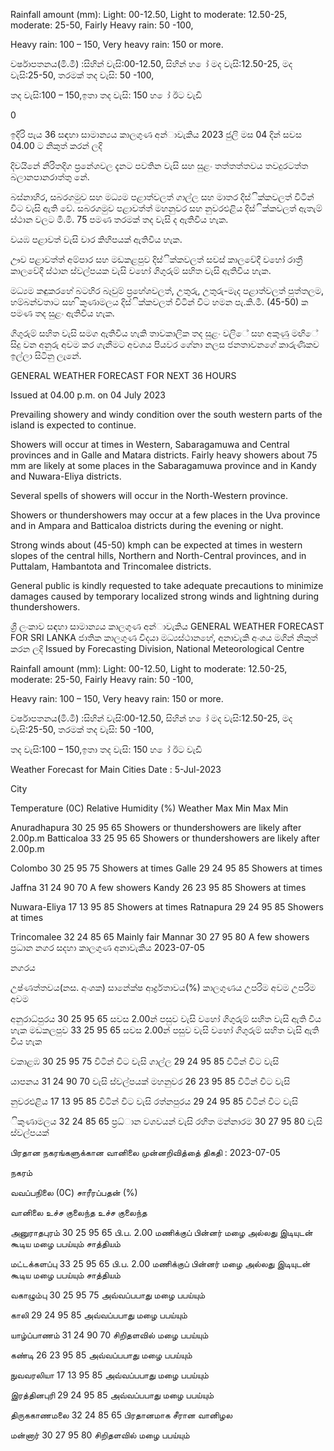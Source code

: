 Rainfall amount (mm): Light: 00-12.50, Light to moderate: 12.50-25, moderate: 25-50, Fairly Heavy rain: 50 -100,

Heavy rain: 100 – 150, Very heavy rain: 150 or more.

වර්ෂාපතනය(මි.මී) :සිහින් වැසි:00-12.50, සිහින් හ ෝ මද වැසි:12.50-25, මද වැසි:25-50, තරමක් තද වැසි: 50 -100,

තද වැසි:100 – 150,ඉතා තද වැසි: 150 හ ෝ ඊට වැඩි

0

ඉදිරි පැය 36 සඳහා සාමාන්‍යය කාලගුණ අන්‍ාවැකිය 2023 ජුලි මස 04 දින්‍ සවස 04.00 ට නිකුත් කරන්‍ ලදි

දිවයිනේ නිරිතදිග ප්‍රනේශවල දැනට පවතින වැසි සහ සුළං තත්තත්තවය තවදුරටත්ත බලානපානරාත්තු නේ.

බස්නාහිර, සබරගමුව සහ මධ්‍යම පළාත්වලත් ගාල්ල සහ මාතර දිස්ික්කවලත් විටින් විට වැසි ඇති වේ. සබරගමුව පළාවත්ත් මහනුවර සහ නුවරඑළිය දිස්ික්කවලත් ඇතැම් ස්ථාන වලට මි.මි. 75 පමණ තරමක් තද වැසි ද ඇතිවිය හැක.

වයඹ පළාවත් වැසි වාර කිහිපයක් ඇතිවිය හැක.

ඌව පළාවත්ත් අම්පාර සහ මඩකළපුව දිස්ික්කවලත් සවස් කාලවේදී වහෝ රාත්‍රී කාලවේදී ස්ථාන ස්වල්පයක වැසි වහෝ ගිගුරුම් සහිත වැසි ඇතිවිය හැක.

මධ්‍යම කඳුකරහේ බටහිර බෑවුම් ප්‍රහේශවලත්, උතුරු, උතුරු-මැද පළාත්වලත් පුත්තලම, හම්බන්වතාට සහ ිකුණාමලය දිස්ික්කවලත් විටින් විට හමන පැ.කි.මී. (45-50) ක පමණ තද සුළං ඇතිවිය හැක.

ගිගුරුම් සහිත වැසි සමග ඇතිවිය හැකි තාවකාලික තද සුළං වලිේ සහ අකුණු මඟිේ සිදු වන අනුරු අවම කර ගැනීමට අවශය පියවර ගේනා නලස ජනතාවනගේ කාරුණිකව ඉල්ලා සිටිනු ලැනේ.

GENERAL WEATHER FORECAST FOR NEXT 36 HOURS

Issued at 04.00 p.m. on 04 July 2023

Prevailing showery and windy condition over the south western parts of the island is expected to continue.

Showers will occur at times in Western, Sabaragamuwa and Central provinces and in Galle and Matara districts. Fairly heavy showers about 75 mm are likely at some places in the Sabaragamuwa province and in Kandy and Nuwara-Eliya districts.

Several spells of showers will occur in the North-Western province.

Showers or thundershowers may occur at a few places in the Uva province and in Ampara and Batticaloa districts during the evening or night.

Strong winds about (45-50) kmph can be expected at times in western slopes of the central hills, Northern and North-Central provinces, and in Puttalam, Hambantota and Trincomalee districts.

General public is kindly requested to take adequate precautions to minimize damages caused by temporary localized strong winds and lightning during thundershowers.

ශ්‍රී ලංකාව සඳහා සාමාන්‍යය කාලගුණ අන්‍ාවැකිය GENERAL WEATHER FORECAST FOR SRI LANKA ජාතික කාලගුණ විදයා මධ්‍යස්ථානහේ, අනාවැකි අංශය මගින් නිකුත් කරන ලදි Issued by Forecasting Division, National Meteorological Centre

Rainfall amount (mm): Light: 00-12.50, Light to moderate: 12.50-25, moderate: 25-50, Fairly Heavy rain: 50 -100,

Heavy rain: 100 – 150, Very heavy rain: 150 or more.

වර්ෂාපතනය(මි.මී) :සිහින් වැසි:00-12.50, සිහින් හ ෝ මද වැසි:12.50-25, මද වැසි:25-50, තරමක් තද වැසි: 50 -100,

තද වැසි:100 – 150,ඉතා තද වැසි: 150 හ ෝ ඊට වැඩි

Weather Forecast for Main Cities Date : 5-Jul-2023

City

Temperature (0C) Relative Humidity (%) Weather Max Min Max Min

Anuradhapura 30 25 95 65 Showers or thundershowers are likely after 2.00p.m Batticaloa 33 25 95 65 Showers or thundershowers are likely after 2.00p.m

Colombo 30 25 95 75 Showers at times Galle 29 24 95 85 Showers at times

Jaffna 31 24 90 70 A few showers Kandy 26 23 95 85 Showers at times

Nuwara-Eliya 17 13 95 85 Showers at times Ratnapura 29 24 95 85 Showers at times

Trincomalee 32 24 85 65 Mainly fair Mannar 30 27 95 80 A few showers ප්‍රධාන නගර සදහා කාලගුණ අනාවැකිය 2023-07-05

නගරය

උෂ්ණත්තවය(නස. අංශක) සානේක්ෂ ආර්ද්‍රතාවය(%) කාලගුණය උපරිම අවම උපරිම අවම

අනුරාධ්‍පුරය 30 25 95 65 සවස 2.00න් පසුව වැසි වහෝ ගිගුරුම් සහිත වැසි ඇති විය හැක මඩකලපුව 33 25 95 65 සවස 2.00න් පසුව වැසි වහෝ ගිගුරුම් සහිත වැසි ඇති විය හැක

වකාළඹ 30 25 95 75 විටින් විට වැසි ගාල්ල 29 24 95 85 විටින් විට වැසි

යාපනය 31 24 90 70 වැසි ස්වල්පයක් මහනුවර 26 23 95 85 විටින් විට වැසි

නුවරඑළිය 17 13 95 85 විටින් විට වැසි රත්නපුරය 29 24 95 85 විටින් විට වැසි

ිකුණාමලය 32 24 85 65 ප්‍රධ්‍ාන වශවයන් වැසි රහිත මන්නාරම 30 27 95 80 වැසි ස්වල්පයක්

பிரதான நகரங்களுக்கான வானிலை முன்னறிவித்தை் திகதி : 2023-07-05

நகரம்

வவப்பநிலை (0C) சாரீரப்பதன் (%)

வானிலை உச்ச குலைந்த உச்ச குலைந்த

அனுராதபுரம் 30 25 95 65 பி.ப. 2.00 மணிக்குப் பின்னர் மழை அல்லது இடியுடன் கூடிய மழை பபய்யும் சாத்தியம்

மட்டக்களப்பு 33 25 95 65 பி.ப. 2.00 மணிக்குப் பின்னர் மழை அல்லது இடியுடன் கூடிய மழை பபய்யும் சாத்தியம்

வகாழும்பு 30 25 95 75 அவ்வப்பபாது மழை பபய்யும்

காலி 29 24 95 85 அவ்வப்பபாது மழை பபய்யும்

யாழ்ப்பாணம் 31 24 90 70 சிறிதளவில் மழை பபய்யும்

கண்டி 26 23 95 85 அவ்வப்பபாது மழை பபய்யும்

நுவவரலியா 17 13 95 85 அவ்வப்பபாது மழை பபய்யும்

இரத்தினபுரி 29 24 95 85 அவ்வப்பபாது மழை பபய்யும்

திருககாணமலை 32 24 85 65 பிரதானமாக சீரான வானிழல

மன்னார் 30 27 95 80 சிறிதளவில் மழை பபய்யும்